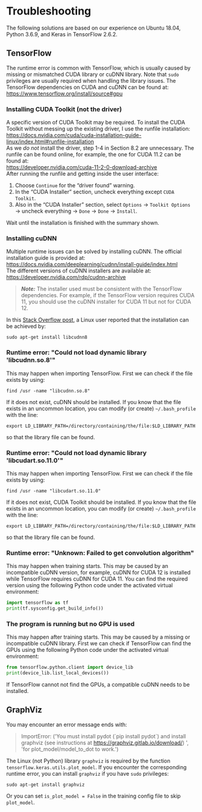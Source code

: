 # Troubleshooting

The following solutions are based on our experience on Ubuntu 18.04, Python 3.6.9, and Keras in TensorFlow 2.6.2.

## TensorFlow

The runtime error is common with TensorFlow, which is usually caused by missing or mismatched CUDA library or cuDNN library. Note that `sudo` privileges are usually required when handling the library issues. The TensorFlow dependencies on CUDA and cuDNN can be found at:\
https://www.tensorflow.org/install/source#gpu


### Installing CUDA Toolkit (not the driver)

A specific version of CUDA Toolkit may be required. To install the CUDA Toolkit without messing up the existing driver, I use the runfile installation:\
https://docs.nvidia.com/cuda/cuda-installation-guide-linux/index.html#runfile-installation \
As we *do not* install the driver, step 1-4 in Section 8.2 are unnecessary. The runfile can be found online, for example, the one for CUDA 11.2 can be found at:\
https://developer.nvidia.com/cuda-11-2-0-download-archive \
After running the runfile and getting inside the user interface:
1. Choose `Continue` for the “driver found” warning.
2. In the “CUDA Installer” section, uncheck everything except `CUDA Toolkit`.
3. Also in the “CUDA Installer” section, select `Options` &rarr; `Toolkit Options` &rarr; uncheck everything &rarr; `Done` &rarr; `Done` &rarr; `Install`.

Wait until the installation is finished with the summary shown.

### Installing cuDNN

Multiple runtime issues can be solved by installing cuDNN. The official installation guide is provided at:\
https://docs.nvidia.com/deeplearning/cudnn/install-guide/index.html \
The different versions of cuDNN installers are available at:\
https://developer.nvidia.com/rdp/cudnn-archive
> **_Note:_** The installer used must be consistent with the TensorFlow dependencies. For example, if the TensorFlow version requires CUDA 11, you should use the cuDNN installer for CUDA 11 but not for CUDA 12.

In this [Stack Overflow post](https://stackoverflow.com/questions/66977227/could-not-load-dynamic-library-libcudnn-so-8-when-running-tensorflow-on-ubun), a Linux user reported that the installation can be achieved by:
```
sudo apt-get install libcudnn8
```

### Runtime error: "Could not load dynamic library 'libcudnn.so.8'"

This may happen when importing TensorFlow. First we can check if the file exists by using:
```
find /usr -name "libcudnn.so.8"
```
If it does not exist, cuDNN should be installed. If you know that the file exists in an uncommon location, you can modify (or create) `~/.bash_profile` with the line:
```
export LD_LIBRARY_PATH=/directory/containing/the/file:$LD_LIBRARY_PATH
```
so that the library file can be found.


### Runtime error: "Could not load dynamic library 'libcudart.so.11.0'"

This may happen when importing TensorFlow. First we can check if the file exists by using:
```
find /usr -name "libcudart.so.11.0"
```
If it does not exist, CUDA Toolkit should be installed. If you know that the file exists in an uncommon location, you can modify (or create) `~/.bash_profile` with the line:
```
export LD_LIBRARY_PATH=/directory/containing/the/file:$LD_LIBRARY_PATH
```
so that the library file can be found.


### Runtime error: "Unknown: Failed to get convolution algorithm"

This may happen when training starts. This may be caused by an incompatible cuDNN version, for example, cuDNN for CUDA 12 is installed while TensorFlow requires cuDNN for CUDA 11. You can find the required version using the following Python code under the activated virtual environment:
```python
import tensorflow as tf
print(tf.sysconfig.get_build_info())
```


### The program is running but no GPU is used

This may happen after training starts. This may be caused by a missing or incompatible cuDNN library. First we can check if TensorFlow can find the GPUs using the following Python code under the activated virtual environment:
```python
from tensorflow.python.client import device_lib
print(device_lib.list_local_devices())
```
If TensorFlow cannot not find the GPUs, a compatible cuDNN needs to be installed.


## GraphViz

You may encounter an error message ends with:
>ImportError: ('You must install pydot (\`pip install pydot`) and install graphviz (see instructions at https://graphviz.gitlab.io/download/) ', 'for plot_model/model_to_dot to work.')

The Linux (not Python) library `graphviz` is required by the function `tensorflow.keras.utils.plot_model`. If you encounter the corresponding runtime error, you can install `graphviz` if you have `sudo` privileges:
```
sudo apt-get install graphviz
```
Or you can set `is_plot_model = False` in the training config file to skip `plot_model`.
